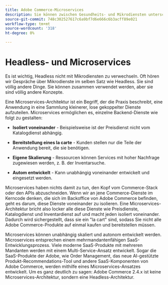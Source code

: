 ```yaml
---
title: Adobe Commerce-Microservices
description: Sie können zwischen Gesundheits- und Mikrodiensten unterscheiden, da sie Adobe Commerce betreffen.
source-git-commit: 748c302527617c6a9bf7d6e666c6b3acff89e021
workflow-type: tm+mt
source-wordcount: '318'
ht-degree: 0%

---
```



# Headless- und Microservices

Es ist wichtig, Headless nicht mit Mikrodiensten zu verwechseln. Oft hören wir Gespräche über Mikrodienste im selben Satz wie Headless. Sie sind völlig andere Dinge. Sie können zusammen verwendet werden, aber sie sind völlig andere Konzepte.

Eine Microservices-Architektur ist ein Begriff, der die Praxis beschreibt, eine Anwendung in eine Sammlung kleinerer, lose gekoppelter Dienste aufzuteilen. Microservices ermöglichen es, einzelne Backend-Dienste wie folgt zu gestalten:

- **Isoliert voneinander** - Beispielsweise ist der Preisdienst nicht vom Katalogdienst abhängig.

- **Bereitstellung eines la carte** - Kunden stellen nur die Teile der Anwendung bereit, die sie benötigen.

- **Eigene Skalierung** - Ressourcen können Services mit hoher Nachfrage zugewiesen werden, z. B. der Inventarsuche.

- **Autom entwickelt** - Kann unabhängig voneinander entwickelt und eingesetzt werden.

Microservices haben nichts damit zu tun, den Kopf vom Commerce-Stack oder den APIs abzuschneiden. Wenn wir an jene Commerce-Dienste im Kerncode denken, die sich im Backoffice von Adobe Commerce befinden, geht es darum, diese Dienste voneinander zu isolieren. Eine Microservices-Architektur bricht also locker alle diese Dienste wie Preisdienste, Katalogdienst und Inventardienst auf und macht jeden isoliert voneinander. Dadurch wird sichergestellt, dass sie ein &quot;la cart&quot; sind, sodass Sie nicht alle Adobe Commerce-Produkte auf einmal kaufen und bereitstellen müssen.

Microservices können unabhängig skaliert und autonom entwickelt werden. Microservices entsprechen einem mehrmandantenfähigen SaaS-Entwicklungsprozess. Viele moderne SaaS-Produkte mit mehreren Mandanten werden mit einem Multi-Service-Ansatz entwickelt. Sogar die SaaS-Produkte der Adobe, wie Order Management, das neue AI-gestützte Produkt-Recommendations-Tool und andere SaaS-Komponenten von Adobe Commerce, werden mithilfe eines Microservices-Ansatzes entwickelt. Um es ganz deutlich zu sagen: Adobe Commerce 2.4.x ist keine Microservices-Architektur, sondern eine Headless-Architektur.
